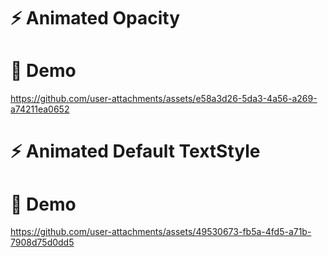 # ⚡ Animated Opacity 

# 🚀 Demo

https://github.com/user-attachments/assets/e58a3d26-5da3-4a56-a269-a74211ea0652



# ⚡  Animated Default TextStyle

# 🚀 Demo
https://github.com/user-attachments/assets/49530673-fb5a-4fd5-a71b-7908d75d0dd5
